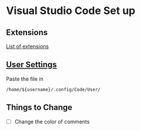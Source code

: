 # Visual Studio Code Set up

## Extensions

[List of extensions](extensions.md)

## [User Settings](settings.json)

Paste the file in
```
/home/${username}/.config/Code/User/
```

## Things to Change

- [ ] Change the color of comments